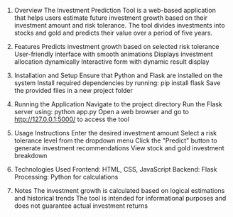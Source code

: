 1. Overview
The Investment Prediction Tool is a web-based application that helps users estimate future investment growth based on their investment amount and risk tolerance. The tool divides investments into stocks and gold and predicts their value over a period of five years.

2. Features
Predicts investment growth based on selected risk tolerance
User-friendly interface with smooth animations
Displays investment allocation dynamically
Interactive form with dynamic result display

3. Installation and Setup
Ensure that Python and Flask are installed on the system
Install required dependencies by running:
pip install flask
Save the provided files in a new project folder

4. Running the Application
Navigate to the project directory
Run the Flask server using:
python app.py
Open a web browser and go to http://127.0.0.1:5000/ to access the tool

5. Usage Instructions
Enter the desired investment amount
Select a risk tolerance level from the dropdown menu
Click the "Predict" button to generate investment recommendations
View stock and gold investment breakdown

6. Technologies Used
Frontend: HTML, CSS, JavaScript
Backend: Flask
Processing: Python for calculations

7. Notes
The investment growth is calculated based on logical estimations and historical trends
The tool is intended for informational purposes and does not guarantee actual investment returns

